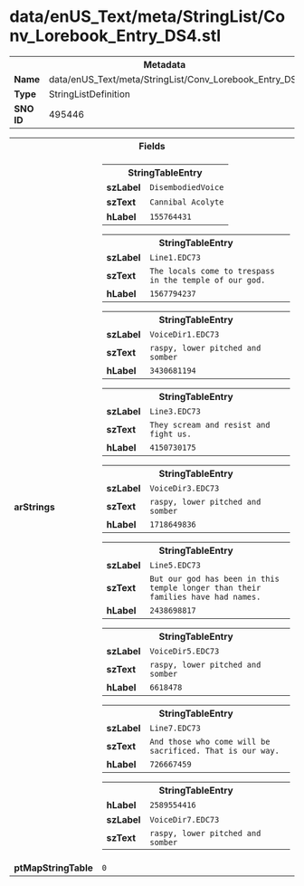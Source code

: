 <h1>data/enUS_Text/meta/StringList/Conv_Lorebook_Entry_DS4.stl</h1><table><tr><th colspan="100%">Metadata</th></tr><tr><td><b>Name</b></td><td>data/enUS_Text/meta/StringList/Conv_Lorebook_Entry_DS4.stl</td></tr><tr><td><b>Type</b></td><td>StringListDefinition</td></tr><tr><td><b>SNO ID</b></td><td>495446</td></tr></table>

<table><tr><th colspan="100%">Fields</th></tr><tr><td><b>arStrings</b></td><td><table><tr><th colspan="100%">StringTableEntry</th></tr><tr><td><b>szLabel</b></td><td><code>DisembodiedVoice</code></td></tr><tr><td><b>szText</b></td><td><code>Cannibal Acolyte</code></td></tr><tr><td><b>hLabel</b></td><td><code>155764431</code></td></tr></table>


<table><tr><th colspan="100%">StringTableEntry</th></tr><tr><td><b>szLabel</b></td><td><code>Line1.EDC73</code></td></tr><tr><td><b>szText</b></td><td><code>The locals come to trespass in the temple of our god.</code></td></tr><tr><td><b>hLabel</b></td><td><code>1567794237</code></td></tr></table>


<table><tr><th colspan="100%">StringTableEntry</th></tr><tr><td><b>szLabel</b></td><td><code>VoiceDir1.EDC73</code></td></tr><tr><td><b>szText</b></td><td><code>raspy, lower pitched and somber</code></td></tr><tr><td><b>hLabel</b></td><td><code>3430681194</code></td></tr></table>


<table><tr><th colspan="100%">StringTableEntry</th></tr><tr><td><b>szLabel</b></td><td><code>Line3.EDC73</code></td></tr><tr><td><b>szText</b></td><td><code>They scream and resist and fight us.</code></td></tr><tr><td><b>hLabel</b></td><td><code>4150730175</code></td></tr></table>


<table><tr><th colspan="100%">StringTableEntry</th></tr><tr><td><b>szLabel</b></td><td><code>VoiceDir3.EDC73</code></td></tr><tr><td><b>szText</b></td><td><code>raspy, lower pitched and somber</code></td></tr><tr><td><b>hLabel</b></td><td><code>1718649836</code></td></tr></table>


<table><tr><th colspan="100%">StringTableEntry</th></tr><tr><td><b>szLabel</b></td><td><code>Line5.EDC73</code></td></tr><tr><td><b>szText</b></td><td><code>But our god has been in this temple longer than their families have had names.</code></td></tr><tr><td><b>hLabel</b></td><td><code>2438698817</code></td></tr></table>


<table><tr><th colspan="100%">StringTableEntry</th></tr><tr><td><b>szLabel</b></td><td><code>VoiceDir5.EDC73</code></td></tr><tr><td><b>szText</b></td><td><code>raspy, lower pitched and somber</code></td></tr><tr><td><b>hLabel</b></td><td><code>6618478</code></td></tr></table>


<table><tr><th colspan="100%">StringTableEntry</th></tr><tr><td><b>szLabel</b></td><td><code>Line7.EDC73</code></td></tr><tr><td><b>szText</b></td><td><code>And those who come will be sacrificed. That is our way.</code></td></tr><tr><td><b>hLabel</b></td><td><code>726667459</code></td></tr></table>


<table><tr><th colspan="100%">StringTableEntry</th></tr><tr><td><b>hLabel</b></td><td><code>2589554416</code></td></tr><tr><td><b>szLabel</b></td><td><code>VoiceDir7.EDC73</code></td></tr><tr><td><b>szText</b></td><td><code>raspy, lower pitched and somber</code></td></tr></table>


</td></tr><tr><td><b>ptMapStringTable</b></td><td><code>0</code></td></tr></table>


